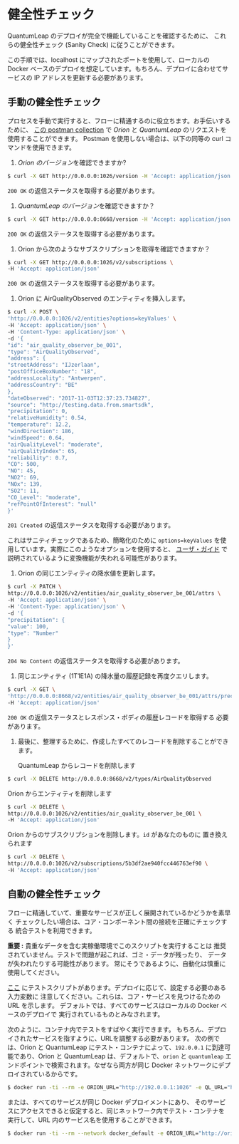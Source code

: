 # 健全性チェック

QuantumLeap のデプロイが完全で機能していることを確認するために、
これらの健全性チェック (Sanity Check) に従うことができます。

この手順では、localhost にマップされたポートを使用して、ローカルの Docker
ベースのデプロイを想定しています。もちろん、デプロイに合わせてサービスの IP
アドレスを更新する必要があります。

## 手動の健全性チェック

プロセスを手動で実行すると、フローに精通するのに役立ちます。お手伝いするために、
[この postman collection](https://raw.githubusercontent.com/smartsdk/smartsdk-recipes/master/recipes/tools/postman_collection.json)
で *Orion* と *QuantumLeap* のリクエストを使用することができます。
Postman を使用しない場合は、以下の同等の curl コマンドを使用できます。

1. *Orion のバージョン*を確認できますか?

  ```bash
  $ curl -X GET http://0.0.0.0:1026/version -H 'Accept: application/json'
  ```

  `200 OK` の返信ステータスを取得する必要があります。

1. *QuantumLeap のバージョン*を確認できますか？

  ```bash
  $ curl -X GET http://0.0.0.0:8668/version -H 'Accept: application/json'
  ```

  `200 OK` の返信ステータスを取得する必要があります。

1. Orion から次のようなサブスクリプションを取得を確認できますか？

  ```bash
  $ curl -X GET http://0.0.0.0:1026/v2/subscriptions \
  -H 'Accept: application/json'
  ```

  `200 OK` の返信ステータスを取得する必要があります。

1. Orion に AirQualityObserved のエンティティを挿入します。

  ```bash
  $ curl -X POST \
  'http://0.0.0.0:1026/v2/entities?options=keyValues' \
  -H 'Accept: application/json' \
  -H 'Content-Type: application/json' \
  -d '{
  "id": "air_quality_observer_be_001",
  "type": "AirQualityObserved",
  "address": {
  "streetAddress": "IJzerlaan",
  "postOfficeBoxNumber": "18",
  "addressLocality": "Antwerpen",
  "addressCountry": "BE"
  },
  "dateObserved": "2017-11-03T12:37:23.734827",
  "source": "http://testing.data.from.smartsdk",
  "precipitation": 0,
  "relativeHumidity": 0.54,
  "temperature": 12.2,
  "windDirection": 186,
  "windSpeed": 0.64,
  "airQualityLevel": "moderate",
  "airQualityIndex": 65,
  "reliability": 0.7,
  "CO": 500,
  "NO": 45,
  "NO2": 69,
  "NOx": 139,
  "SO2": 11,
  "CO_Level": "moderate",
  "refPointOfInterest": "null"
  }'
  ```

  `201 Created` の返信ステータスを取得する必要があります。

  これはサニティチェックであるため、簡略化のために `options=keyValues`
  を使用しています。実際にこのようなオプションを使用すると、
  [ユーザ・ガイド](../user/index.md#orion-subscription)
  で説明されているように変換機能が失われる可能性があります。

1. Orion の同じエンティティの降水値を更新します。

  ```bash
  $ curl -X PATCH \
  http://0.0.0.0:1026/v2/entities/air_quality_observer_be_001/attrs \
  -H 'Accept: application/json' \
  -H 'Content-Type: application/json' \
  -d '{
  "precipitation": {
  "value": 100,
  "type": "Number"
  }
  }'
  ```

  `204 No Content` の返信ステータスを取得する必要があります。

1. 同じエンティティ (1T1E1A) の降水量の履歴記録を再度クエリします。

  ```bash
  $ curl -X GET \
  'http://0.0.0.0:8668/v2/entities/air_quality_observer_be_001/attrs/precipitation?type=AirQualityObserved' \
  -H 'Accept: application/json'
  ```

  `200 OK` の返信ステータスとレスポンス・ボディの履歴レコードを取得する
  必要があります。

1. 最後に、整理するために、作成したすべてのレコードを削除することができます。

    QuantumLeap からレコードを削除します

  ```bash
  $ curl -X DELETE http://0.0.0.0:8668/v2/types/AirQualityObserved
  ```

  Orion からエンティティを削除します

  ```bash
  $ curl -X DELETE \
  http://0.0.0.0:1026/v2/entities/air_quality_observer_be_001 \
  -H 'Accept: application/json'
  ```

  Orion からのサブスクリプションを削除します。`id` があなたのものに
  置き換えられます

  ```bash
  $ curl -X DELETE \
  http://0.0.0.0:1026/v2/subscriptions/5b3df2ae940fcc446763ef90 \
  -H 'Accept: application/json'
  ```

## 自動の健全性チェック

フローに精通していて、重要なサービスが正しく展開されているかどうかを素早く
チェックしたい場合は、コア・コンポーネント間の接続を正確にチェックする
統合テストを利用できます。

**重要 :** 貴重なデータを含む実稼働環境でこのスクリプトを実行することは
推奨されていません。テストで問題が起これば、ゴミ・データが残ったり、
データが失われたりする可能性があります。
常にそうであるように、自動化は慎重に使用してください。

[ここ](https://github.com/orchestracities/ngsi-timeseries-api/blob/master/src/tests/test_integration.py)
にテストスクリプトがあります。デプロイに応じて、設定する必要のある入力変数に
注意してください。これらは、コア・サービスを見つけるための URL を示します。
デフォルトでは、すべてのサービスはローカルの Docker ベースのデプロイで
実行されているものとみなされます。

次のように、コンテナ内でテストをすばやく実行できます。
もちろん、デプロイされたサービスを指すように、URLを調整する必要があります。
次の例では、Orion と QuantumLeap にテスト・コンテナによって、`192.0.0.1`
に到達可能であり、Orion と QuantumLeap は、デフォルトで、`orion` と
`quantumleap` エンドポイントで検索されます。なぜなら両方が同じ Docker
ネットワークにデプロイされているからです。

```bash
$ docker run -ti --rm -e ORION_URL="http://192.0.0.1:1026" -e QL_URL="http://192.0.0.1:8668" quantumleap pytest tests/test_integration.py
```

または、すべてのサービスが同じ Docker デプロイメントにあり、
そのサービスにアクセスできると仮定すると、同じネットワーク内でテスト・コンテナを
実行して、URL 内のサービス名を使用することができます。

```bash
$ docker run -ti --rm --network docker_default -e ORION_URL="http://orion:1026" -e QL_URL="http://quantumleap:8668" quantumleap pytest tests/test_integration.py
```
